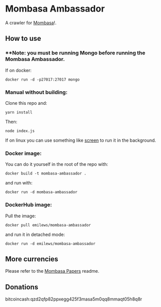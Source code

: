 # Mombasa Ambassador

A crawler for [Mombasa](https://github.com/emilews/mombasa)!.

## How to use
### **Note: you must be running Mongo before running the Mombasa Ambassador. 
If on docker:
```
docker run -d -p27017:27017 mongo
```
### Manual without building:
Clone this repo and:
```
yarn install
```
Then:
```
node index.js
```
If on linux you can use something like [screen](https://www.gnu.org/software/screen/manual/screen.html) to run it in 
the background.

### Docker image:
You can do it yourself in the root of the repo with:
```
docker build -t mombasa-ambassador .
```
and run with:
```
docker run -d mombasa-ambassador
```
### DockerHub image:
Pull the image:
```
docker pull emilews/mombasa-ambassador
```
and run it in detached mode:
```
docker run -d emilews/mombasa-ambassador
```

## More currencies
Please refer to the [Mombasa Papers](https://github.com/emilews/mombasa-papers) readme.
## Donations

bitcoincash:qzd2qfp82ppxegg425f3masa5m0qq8mmaqt05h8q8r 
